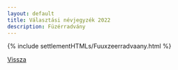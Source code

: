 ```yaml
---
layout: default
title: Választási névjegyzék 2022
description: Füzérradvány
---
```


{% include settlementHTMLs/Fuuxzeerradvaany.html %}

[Vissza](./)
